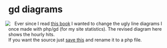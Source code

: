 <!--
  id: 232
  date: 2005-11-24T00:23:48
  modified: 2012-07-03T09:29:30
  slug: gddiagrams
  type: post
  excerpt: <p>Ever since I read this book I wanted to change the ugly line diagrams I once made with php/gd (for my site statistics). The revised diagram here shows the hourly hits.If you want the source just save this and rename it to a php file.</p>
  categories: admin, backend
  tags: 
  inCv: 
  inPortfolio: 
  dateFrom: 
  dateTo: 
-->

# gd diagrams

<p><img src="https://res.cloudinary.com/dn1rmdjs5/image/upload/v1566568756/rv/hours.gif" align="left" style="position:relative;left:-10px;" />Ever since I read <a href="http://www.edwardtufte.com/tufte/books_vdqi" target="_blank">this book</a> I wanted to change the ugly line diagrams I once made with php/gd (for my site statistics). The revised diagram here shows the hourly hits.<br />If you want the source just <a href="https://res.cloudinary.com/dn1rmdjs5/image/upload/v1566568756/rv/diagramcircleline.txt" target="_blank">save this</a> and rename it to a php file.<br style="clear:both;"/></p>